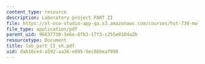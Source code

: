 ```yaml
---
content_type: resource
description: Laboratory project PART II
file: https://ol-ocw-studio-app-qa.s3.amazonaws.com/courses/hst-730-molecular-biology-for-the-auditory-system-fall-2002/dab16ce4a592aa36e0955ec0bbeaf998_lab_part_II_sh.pdf
file_type: application/pdf
parent_uid: 96637730-3e6e-8fb3-17f3-c255e0104a2b
resourcetype: Document
title: lab_part_II_sh.pdf
uid: dab16ce4-a592-aa36-e095-5ec0bbeaf998
---
```


